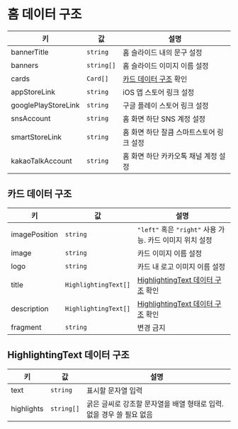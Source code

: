 # 홈 데이터 구조

|키                 |값         |설명                                      |
|---                |---        |---                                       |
|bannerTitle        |`string`   |홈 슬라이드 내의 문구 설정                |
|banners            |`string[]` |홈 슬라이드 이미지 이름 설정              |
|cards              |`Card[]`   |[카드 데이터 구조](#카드-데이터-구조) 확인|
|appStoreLink       |`string`   |iOS 앱 스토어 링크 설정                   |
|googlePlayStoreLink|`string`   |구글 플레이 스토어 링크 설정              |
|snsAccount         |`string`   |홈 화면 하단 SNS 계정 설정                |
|smartStoreLink     |`string`   |홈 화면 하단 잘큼 스마트스토어 링크 설정  |
|kakaoTalkAccount   |`string`   |홈 화면 하단 카카오톡 채널 계정 설정      |

## 카드 데이터 구조

|키            |값                    |설명                                                                 |
|---           |---                   |---                                                                  |
|imagePosition |`string`              |`"left"` 혹은 `"right"` 사용 가능. 카드 이미지 위치 설정             |
|image         |`string`              |카드 이미지 이름 설정                                                |
|logo          |`string`              |카드 내 로고 이미지 이름 설정                                        |
|title         |`HighlightingText[]`  |[HighlightingText 데이터 구조](#highlighting-데이터-구조) 확인   |
|description   |`HighlightingText[]`  |[HighlightingText 데이터 구조](#highlighting-데이터-구조) 확인   |
|fragment      |`string`              |변경 금지                                                            |

## HighlightingText 데이터 구조

|키         |값         |설명                                                                |
|---        |---        |---                                                                 |
|text       |`string`   |표시할 문자열 입력                                                  |
|highlights |`string[]` |굵은 글씨로 강조할 문자열을 배열 형태로 입력. 없을 경우 쓸 필요 없음|
